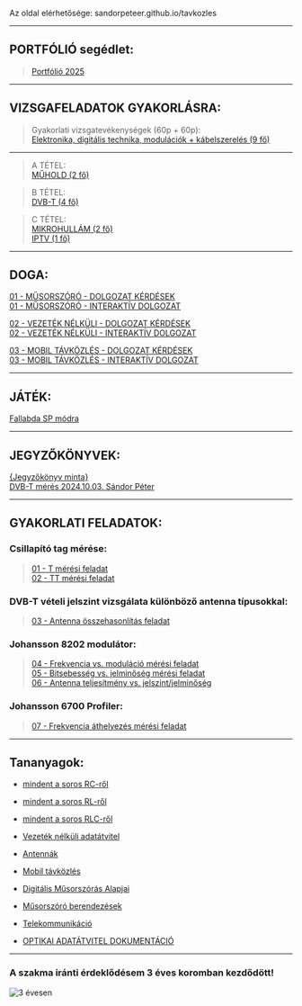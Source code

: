 Az oldal elérhetősége: sandorpeteer.github.io/tavkozles    

---   

## PORTFÓLIÓ segédlet:  
> [Portfólió 2025](https://drive.google.com/file/d/1KgEOoGC8da8Do3LfUpB7KLwipYN8X3ax/view?usp=sharing)

---

## VIZSGAFELADATOK GYAKORLÁSRA:

> Gyakorlati vizsgatevékenységek (60p + 60p):   
> [Elektronika, digitális technika, modulációk + kábelszerelés (9 fő)](https://sandorpeteer.github.io/tavkozles/vizsga)    

---

> A TÉTEL:   
> [MŰHOLD (2 fő)](https://sandorpeteer.github.io/tavkozles/muhold_vizsga)    

> B TÉTEL:    
> [DVB-T (4 fő)](https://sandorpeteer.github.io/tavkozles/dvb_vizsga)    

> C TÉTEL:    
> [MIKROHULLÁM (2 fő)](https://sandorpeteer.github.io/tavkozles/mikro_vizsga)    
> [IPTV (1 fő)](https://sandorpeteer.github.io/tavkozles/iptv_vizsga)    
 

---

## DOGA:
[01 - MŰSORSZÓRÓ - DOLGOZAT KÉRDÉSEK](https://sandorpeteer.github.io/tavkozles/musorszoro_kerdesek)    
[01 - MŰSORSZÓRÓ - INTERAKTÍV DOLGOZAT](https://sandorpeteer.github.io/tavkozles/musorszoro)   

[02 - VEZETÉK NÉLKÜLI - DOLGOZAT KÉRDÉSEK](https://sandorpeteer.github.io/tavkozles/vezeteknelkuli_kerdesek)   
[02 - VEZETÉK NÉLKÜLI - INTERAKTÍV DOLGOZAT](https://sandorpeteer.github.io/tavkozles/vezeteknelkul)   

[03 - MOBIL TÁVKÖZLÉS - DOLGOZAT KÉRDÉSEK](https://sandorpeteer.github.io/tavkozles/mobil_kerdesek)   
[03 - MOBIL TÁVKÖZLÉS - INTERAKTÍV DOLGOZAT](https://sandorpeteer.github.io/tavkozles/mobil)   

---

## JÁTÉK: 
[Fallabda SP módra](https://sandorpeteer.github.io/tavkozles/game)  

---

## JEGYZŐKÖNYVEK:   
[{Jegyzőkönyv minta}](https://sandorpeteer.github.io/tavkozles/Johansson_8202_modulator/jegyzokonyv_minta)   
[DVB-T mérés 2024.10.03. Sándor Péter](https://sandorpeteer.github.io/tavkozles/DVB-T_meres_SP)   

---  
## GYAKORLATI FELADATOK:   

### Csillapító tag mérése:   
> [01 - T mérési feladat](https://sandorpeteer.github.io/tavkozles/RLC/T)   
> [02 - TT mérési feladat](https://sandorpeteer.github.io/tavkozles/RLC/PI)   

### DVB-T vételi jelszint vizsgálata különböző antenna típusokkal:   
> [03 - Antenna összehasonlítás feladat](https://sandorpeteer.github.io/tavkozles/antennak/feladat)   

### Johansson 8202 modulátor:   
> [04 - Frekvencia vs. moduláció mérési feladat](https://sandorpeteer.github.io/tavkozles/Johansson_8202_modulator/feladat)   
> [05 - Bitsebesség vs. jelminőség mérési feladat](https://sandorpeteer.github.io/tavkozles/Johansson_8202_modulator/feladat2)   
> [06 - Antenna teljesítmény vs. jelszint/jelminőség](https://sandorpeteer.github.io/tavkozles/Johansson_8202_modulator/feladat3)      

### Johansson 6700 Profiler:
> [07 - Frekvencia áthelyezés mérési feladat](https://sandorpeteer.github.io/tavkozles/Johansson_6700_Profiler/feladat1)   

---   

## Tananyagok:

- [mindent a soros RC-ről](https://sandorpeteer.github.io/tavkozles/soros_rc.pdf)   
- [mindent a soros RL-ről](https://sandorpeteer.github.io/tavkozles/soros_rl.pdf)   
- [mindent a soros RLC-ről](https://sandorpeteer.github.io/tavkozles/soros_rlc.pdf)
  
- [Vezeték nélküli adatátvitel](https://drive.google.com/file/d/1atCYFilDRKF3jYGR3G-ug3GWAf1A07m_/view?usp=drive_link)
    
- [Antennák](https://drive.google.com/file/d/1o55MGlPLGShmrXSF5-LfJPJj-A-F6xdj/view?usp=drive_link)   

- [Mobil távközlés](https://youtu.be/Jpbaa8ErL3Q?si=Wh_PltT4ShZLV2WJ)

- [Digitális Műsorszórás Alapjai](https://drive.google.com/file/d/17f1XG8Pv7S-TeeBBIN8uEHIEw2vlyzSN/view?usp=drive_link)
- [Műsorszóró berendezések](https://sandorpeteer.github.io/tavkozles/musorszoras)

- [Telekommunikáció](https://drive.google.com/file/d/1Ac7Nh6PLGb8CNcJHYqsTKhp-EoBFfUmd/view?usp=drive_link)  
  
- [OPTIKAI ADATÁTVITEL DOKUMENTÁCIÓ](https://docs.google.com/document/d/1dnqqqghsqOKc_PRbdLQtqtarTR4-t_Bkibqxh3Sk_7Y/edit?usp=sharing)  

---

### A szakma iránti érdeklődésem 3 éves koromban kezdődött! 
![3 évesen](https://sandorpeteer.github.io/tavkozles/Peti3evesen.jpg)
